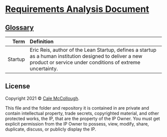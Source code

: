 # [Requirements Analysis Document](../)

## [Glossary](./)

| Term | Definition |
|-----:|:-----------|
| Startup | Eric Reis, author of the Lean Startup, defines a startup as a human institution designed to deliver a new product or service under conditions of extreme uncertainty. |

## License

Copyright 2021 © [Cale McCollough](https://cookingwithcale.org).

This file and the folder and repository it is contained in are private and contain intellectual property, trade secrets, copyrighted material, and other protected works, the IP, that are the property of the IP Owner. You must get explicit permission from the IP Owner to possess, view, modify, share, duplicate, discuss, or publicly display the IP.
